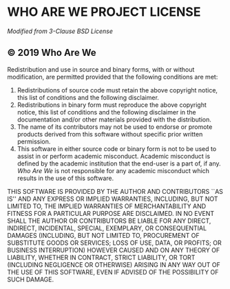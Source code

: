 # WHO ARE WE PROJECT LICENSE
*Modified from 3-Clause BSD License*

## © 2019 Who Are We

Redistribution and use in source and binary forms, with or without modification, are permitted provided that the following conditions are met:
1. Redistributions of source code must retain the above copyright notice, this list of conditions and the following disclaimer.
2. Redistributions in binary form must reproduce the above copyright notice, this list of conditions and the following disclaimer in the documentation and/or other materials provided with the distribution.
3. The name of its contributors may not be used to endorse or promote products derived from this software without specific prior written permission.
4. This software in either source code or binary form is not to be used to assist in or perform academic misconduct. Academic misconduct is defined by the academic institution that the end-user is a part of, if any. *Who Are We* is not responsible for any academic misconduct which results in the use of this software. 

THIS SOFTWARE IS PROVIDED BY THE AUTHOR AND CONTRIBUTORS ``AS IS'' AND ANY EXPRESS OR IMPLIED WARRANTIES, INCLUDING, BUT NOT LIMITED TO, THE IMPLIED WARRANTIES OF MERCHANTABILITY AND FITNESS FOR A PARTICULAR PURPOSE ARE DISCLAIMED. IN NO EVENT SHALL THE AUTHOR OR CONTRIBUTORS BE LIABLE FOR ANY DIRECT, INDIRECT, INCIDENTAL, SPECIAL, EXEMPLARY, OR CONSEQUENTIAL DAMAGES (INCLUDING, BUT NOT LIMITED TO, PROCUREMENT OF SUBSTITUTE GOODS OR SERVICES; LOSS OF USE, DATA, OR PROFITS; OR BUSINESS INTERRUPTION) HOWEVER CAUSED AND ON ANY THEORY OF LIABILITY, WHETHER IN CONTRACT, STRICT LIABILITY, OR TORT (INCLUDING NEGLIGENCE OR OTHERWISE) ARISING IN ANY WAY OUT OF THE USE OF THIS SOFTWARE, EVEN IF ADVISED OF THE POSSIBILITY OF SUCH DAMAGE.
